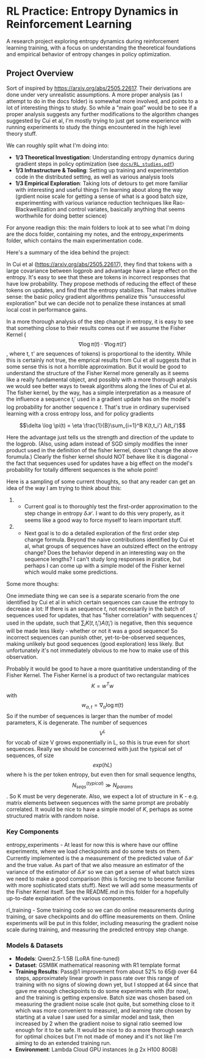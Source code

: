 # RL Practice: Entropy Dynamics in Reinforcement Learning

A research project exploring entropy dynamics during reinforcement learning training, with a focus on understanding the theoretical foundations and empirical behavior of entropy changes in policy optimization.

## Project Overview

Sort of inspired by https://arxiv.org/abs/2505.22617. Their derivations are done under very unrealistic assumptions. A more proper analysis (as I attempt to do in the docs folder) is somewhat more involved, and points to a lot of interesting things to study. So while a "main goal" would be to see if a proper analysis suggests any further modifications to the algorithm changes suggested by Cui et al, I'm mostly trying to just get some experience with running experiments to study the things encountered in the high level theory stuff.

We can roughly split what I'm doing into:

- **1/3 Theoretical Investigation**: Understanding entropy dynamics during gradient steps in policy optimization (see [`docs/RL_studies.pdf`](docs/RL_studies.pdf))
- **1/3 Infrastructure & Tooling**: Setting up training and experimentation code in the distributed setting, as well as various analysis tools
- **1/3 Empirical Exploration**: Taking lots of detours to get more familiar with interesting and useful things I'm learning about along the way (grdient noise scale for getting a sense of what is a good batch size, experimenting with various variance reduction techniques like Rao-Blackwellization and control variates, basically anything that seems worthwhile for doing better science)

For anyone readign this: the main folders to look at to see what I'm doing are the docs folder, containing my notes, and the entropy_experiments folder, which contains the main experimentation code. 

Here's a summary of the idea behind the project:

In Cui et al (https://arxiv.org/abs/2505.22617), they find that tokens with a large covariance between logprob and advantage have a large effect on the entropy. It's easy to see that these are tokens in incorrect responses that have low probability. They propose methods of reducing the effect of these tokens on updates, and find that the entropy stabilizes. That makes intuitive sense: the basic policy gradient algorithms penalize this "unsuccessful exploration" but we can decide not to penalize these instances at small local cost in performance gains.

In a more thorough analysis of the step change in entropy, it is easy to see that something close to their results comes out if we assume the Fisher Kernel ($$\nabla \log \pi(t) \cdot \nabla \log \pi(t')$$, where t, t' are sequences of tokens) is proportional to the identity. While this is certainly not true, the emprical results from Cui et all suggests that in some sense this is not a horrible approximation. But it would be good to understand the structure of the Fisher Kernel more generally as it seems like a really fundamental object, and possibly with a more thorough analysis we would see better ways to tweak algorithms along the lines of Cui et al. The fisher kernel, by the way, has a simple interpretation as a measure of the influence a sequence $t_i'$ used in a gradient update has on the model's log probability for another sequence $t$. That's true in ordinary supervised learning with a cross entropy loss, and for policy gradients

$$\delta \log \pi(t) = \eta \frac{1}{B}\sum_{i=1}^B K(t,t_i') A(t_i')$$

Here the advantage just tells us the strength and direction of the update to the logprob. (Also, using adam instead of SGD simply modifies the inner product used in the definition of the fisher kernel, doesn't change the above forumula.) Clearly the fisher kernel should NOT behave like it is diagonal - the fact that sequences used for updates have a big effect on the model's probability for totally different sequences is the whole point! 

Here is a sampling of some current thoughts, so that any reader can get an idea of the way I am trying to think about this:

1) - Current goal is to thoroughly test the first-order approximation to the step change in entropy $\delta \mathcal{H}$. I want to do this very properly, as it seems like a good way to force myself to learn important stuff.

2) - Next goal is to do a detailed exploration of the first order step change formula. Beyond the naive contributions identified by Cui et al, what groups of sequences have an outsized effect on the entropy change? Does the behavior depend in an interesting way on the sequence lengths? I can't study long responses in pratice, but perhaps I can come up with a simple model of the Fisher kernel which would make some predictions.

Some more thoughs:

One immediate thing we can see is a separate scenario from the one identified by Cui et al in which certain sequences can cause the entropy to decrease a lot: If there is an sequence $t$, not necessarily in the batch of sequences used for updates, that has "fisher correlation" with sequences $t_i'$ used in the update, such that $\sum_i K(t, t_i') A(t_i')$ is negative, then this sequence will be made less likely - whether or not it was a good sequence! So incorrect sequences can punish other, yet-to-be-observed sequences, making unlikely but good sequences (good exploration) less likely. But unfortunately it's not immediately obvious to me how to make use of this observation.

Probably it would be good to have a more quantitative understanding of the Fisher Kernel. The Fisher Kernel is a product of two rectangular matrices $$K = w^T w$$ with $$w_{\alpha, t} = \nabla_\alpha \log \pi(t)$$ So if the number of sequences is larger than the number of model parameters, K is degenerate. The number of sequences $$V^L$$ for vocab of size V grows exponentially in L, so this is true even for short sequences. Really we should be concerned with just the typical set of sequences, of size $$exp(h L)$$ where h is the per token entropy, but even then for small sequence lengths, $$N_{seqs}^{(typical)} \gg N_{params}$$. So K must be very degenerate. Also, we expect a lot of structure in K - e.g. matrix elements between sequences with the same prompt are probably correlated. It would be nice to have a simple model of $K$, perhaps as some structured matrix with random noise. 



### Key Components

entropy_experiments - At least for now this is where have our offline experiments, where we load checkpoints and do some tests on them. Currently implemented is the a measurement of the predicted value of $\delta\mathcal{H}$ and the true value. As part of that we also measure an estimator of the variance of the estimator of $\delta\mathcal{H}$ so we can get a sense of what batch sizes we need to make a good comparison (this is forcing me to become familiar with more sophisticated stats stuff). Next we will add some measurments of the Fisher Kernel itself. See the README.md in this folder for a hopefully up-to-date explanation of the various components.

rl_training - Some training code so we can do online measurements during training, or save checkpoints and do offline measurements on them. Online experiments will be put in this folder, including measuring the gradient noise scale during training, and measuring the predicted entropy step change.




### Models & Datasets
- **Models**: Qwen2.5-1.5B (LoRA fine-tuned)
- **Dataset**: GSM8K mathematical reasoning with R1 template format
- **Training Results**: Pass@1 improvement from about 52% to 65@ over 64 steps, approximately linear growth in pass rate over this range of training with no signs of slowing down yet, but I stopped at 64 since that gave me enough checkpoints to do some experiments with (for now), and the training is getting expensive. Batch size was chosen based on measuring the gradient noise scale (not quite, but something close to it which was more convenient to measure), and learning rate chosen by starting at a value I saw used for a similar model and task, then increased by 2 when the gradient noise to signal ratio seemed low enough for it to be safe. It would be nice to do a more thorough search for optimal choices but I'm not made of money and it's not like I'm aiming to do an extended training run.
- **Environment**: Lambda Cloud GPU instances (e.g 2x H100 80GB)





